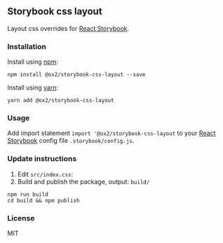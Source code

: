 ## Storybook css layout

Layout css overrides for [React Storybook](https://github.com/storybooks/react-storybook).

### Installation
Install using [npm](http://npmjs.com):
```
npm install @ox2/storybook-css-layout --save
```

Install using [yarn](http://yarnpkg.com):
```
yarn add @ox2/storybook-css-layout
```

### Usage
Add import statement `import '@ox2/storybook-css-layout` to your [React Storybook](https://github.com/storybooks/react-storybook) config file `.storybook/config.js`.

### Update instructions

1. Edit `src/index.css`:
3. Build and publish the package, output: `build/`
```
npm run build
cd build && npm publish
```

### License
MIT
